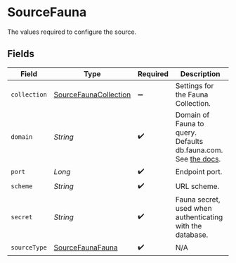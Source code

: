 # SourceFauna

The values required to configure the source.


## Fields

| Field                                                                                                                                                                      | Type                                                                                                                                                                       | Required                                                                                                                                                                   | Description                                                                                                                                                                |
| -------------------------------------------------------------------------------------------------------------------------------------------------------------------------- | -------------------------------------------------------------------------------------------------------------------------------------------------------------------------- | -------------------------------------------------------------------------------------------------------------------------------------------------------------------------- | -------------------------------------------------------------------------------------------------------------------------------------------------------------------------- |
| `collection`                                                                                                                                                               | [SourceFaunaCollection](../../models/shared/SourceFaunaCollection.md)                                                                                                      | :heavy_minus_sign:                                                                                                                                                         | Settings for the Fauna Collection.                                                                                                                                         |
| `domain`                                                                                                                                                                   | *String*                                                                                                                                                                   | :heavy_check_mark:                                                                                                                                                         | Domain of Fauna to query. Defaults db.fauna.com. See <a href=https://docs.fauna.com/fauna/current/learn/understanding/region_groups#how-to-use-region-groups>the docs</a>. |
| `port`                                                                                                                                                                     | *Long*                                                                                                                                                                     | :heavy_check_mark:                                                                                                                                                         | Endpoint port.                                                                                                                                                             |
| `scheme`                                                                                                                                                                   | *String*                                                                                                                                                                   | :heavy_check_mark:                                                                                                                                                         | URL scheme.                                                                                                                                                                |
| `secret`                                                                                                                                                                   | *String*                                                                                                                                                                   | :heavy_check_mark:                                                                                                                                                         | Fauna secret, used when authenticating with the database.                                                                                                                  |
| `sourceType`                                                                                                                                                               | [SourceFaunaFauna](../../models/shared/SourceFaunaFauna.md)                                                                                                                | :heavy_check_mark:                                                                                                                                                         | N/A                                                                                                                                                                        |